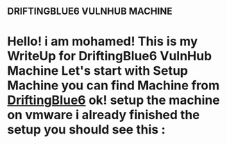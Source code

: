 ## DRIFTINGBLUE6 VULNHUB MACHINE

 # Hello!  i am mohamed! This is my WriteUp for DriftingBlue6 VulnHub Machine Let's start with Setup Machine you can find Machine from [DriftingBlue6](https://www.vulnhub.com/entry/driftingblues-6672)  ok! setup the machine on vmware  i already finished the setup you should see this : 

